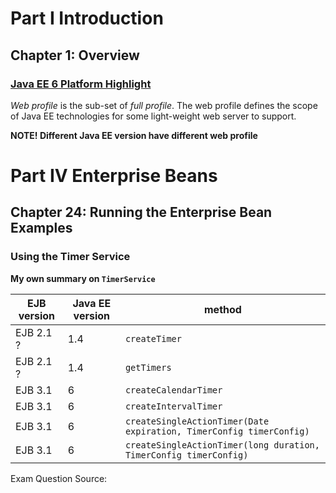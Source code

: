 # Part I Introduction
## Chapter 1: Overview
### [Java EE 6 Platform Highlight](https://docs.oracle.com/javaee/6/tutorial/doc/giqvh.html)
*Web profile* is the sub-set of *full profile*. The web profile defines the scope of Java EE technologies for some light-weight web server to support.

**NOTE! Different Java EE version have different web profile**

# Part IV Enterprise Beans
## Chapter 24: Running the Enterprise Bean Examples
### Using the Timer Service
**My own summary on `TimerService`**
 
EJB version | Java EE version | method
------------|-----------------|--------------
EJB 2.1 ?   | 1.4             | `createTimer`
EJB 2.1 ?   | 1.4             | `getTimers` 
EJB 3.1     | 6               | `createCalendarTimer`
EJB 3.1     | 6               | `createIntervalTimer`
EJB 3.1     | 6               | `createSingleActionTimer(Date expiration, TimerConfig timerConfig)`
EJB 3.1     | 6               | `createSingleActionTimer(long duration, TimerConfig timerConfig)`

Exam Question Source:
